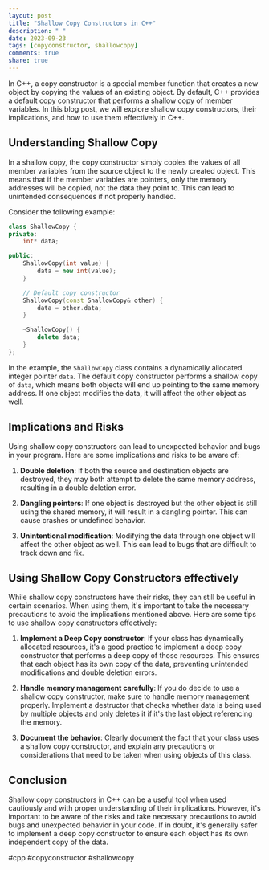 ```yaml
---
layout: post
title: "Shallow Copy Constructors in C++"
description: " "
date: 2023-09-23
tags: [copyconstructor, shallowcopy]
comments: true
share: true
---
```


In C++, a copy constructor is a special member function that creates a new object by copying the values of an existing object. By default, C++ provides a default copy constructor that performs a shallow copy of member variables. In this blog post, we will explore shallow copy constructors, their implications, and how to use them effectively in C++.

## Understanding Shallow Copy

In a shallow copy, the copy constructor simply copies the values of all member variables from the source object to the newly created object. This means that if the member variables are pointers, only the memory addresses will be copied, not the data they point to. This can lead to unintended consequences if not properly handled.

Consider the following example:

```cpp
class ShallowCopy {
private:
    int* data;

public:
    ShallowCopy(int value) {
        data = new int(value);
    }

    // Default copy constructor
    ShallowCopy(const ShallowCopy& other) {
        data = other.data;
    }

    ~ShallowCopy() {
        delete data;
    }
};
```

In the example, the `ShallowCopy` class contains a dynamically allocated integer pointer `data`. The default copy constructor performs a shallow copy of `data`, which means both objects will end up pointing to the same memory address. If one object modifies the data, it will affect the other object as well.

## Implications and Risks

Using shallow copy constructors can lead to unexpected behavior and bugs in your program. Here are some implications and risks to be aware of:

1. **Double deletion**: If both the source and destination objects are destroyed, they may both attempt to delete the same memory address, resulting in a double deletion error.

2. **Dangling pointers**: If one object is destroyed but the other object is still using the shared memory, it will result in a dangling pointer. This can cause crashes or undefined behavior.

3. **Unintentional modification**: Modifying the data through one object will affect the other object as well. This can lead to bugs that are difficult to track down and fix.

## Using Shallow Copy Constructors effectively

While shallow copy constructors have their risks, they can still be useful in certain scenarios. When using them, it's important to take the necessary precautions to avoid the implications mentioned above. Here are some tips to use shallow copy constructors effectively:

1. **Implement a Deep Copy constructor**: If your class has dynamically allocated resources, it's a good practice to implement a deep copy constructor that performs a deep copy of those resources. This ensures that each object has its own copy of the data, preventing unintended modifications and double deletion errors.

2. **Handle memory management carefully**: If you do decide to use a shallow copy constructor, make sure to handle memory management properly. Implement a destructor that checks whether data is being used by multiple objects and only deletes it if it's the last object referencing the memory.

3. **Document the behavior**: Clearly document the fact that your class uses a shallow copy constructor, and explain any precautions or considerations that need to be taken when using objects of this class.

## Conclusion

Shallow copy constructors in C++ can be a useful tool when used cautiously and with proper understanding of their implications. However, it's important to be aware of the risks and take necessary precautions to avoid bugs and unexpected behavior in your code. If in doubt, it's generally safer to implement a deep copy constructor to ensure each object has its own independent copy of the data.

#cpp #copyconstructor #shallowcopy
